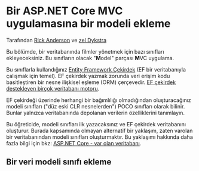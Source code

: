 # <a name="adding-a-model-to-an-aspnet-core-mvc-app"></a>Bir ASP.NET Core MVC uygulamasına bir modeli ekleme

Tarafından [Rick Anderson](https://twitter.com/RickAndMSFT) ve [zel Dykstra](https://github.com/tdykstra)

Bu bölümde, bir veritabanında filmler yönetmek için bazı sınıfları ekleyeceksiniz. Bu sınıfların olacak "**M**odel" parçası **M**VC uygulama.

Bu sınıflarla kullandığınız [Entity Framework Çekirdek](https://docs.microsoft.com/ef/core) (EF bir veritabanıyla çalışmak için temel). EF çekirdek yazmak zorunda veri erişim kodu basitleştiren bir nesne ilişkisel eşleme (ORM) çerçevedir. [EF çekirdek destekleyen birçok veritabanı motoru](https://docs.microsoft.com/ef/core/providers/).

EF çekirdeği üzerinde herhangi bir bağımlılığı olmadığından oluşturacağınız modeli sınıfları ("düz eski CLR nesnelerden") POCO sınıfları olarak bilinir. Bunlar yalnızca veritabanında depolanan verilerin özelliklerini tanımlayın.

Bu öğreticide, modeli sınıfları ilk yazacaksınız ve EF çekirdek veritabanını oluşturur. Burada kapsamında olmayan alternatif bir yaklaşım, zaten varolan bir veritabanından modeli sınıfları oluşturmaktır. Bu yaklaşımı hakkında daha fazla bilgi için bkz: [ASP.NET Core - var olan veritabanı](https://docs.microsoft.com/ef/core/get-started/aspnetcore/existing-db).

## <a name="add-a-data-model-class"></a>Bir veri modeli sınıfı ekleme
